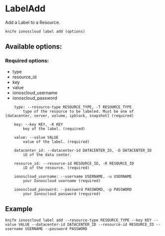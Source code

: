 # LabelAdd

Add a Label to a Resource.

```text
knife ionoscloud label add (options)
```

## Available options:

### Required options:

* type
* resource_id
* key
* value
* ionoscloud_username
* ionoscloud_password

```text
    type: --resource-type RESOURCE_TYPE, -T RESOURCE_TYPE
        type of the resource to be labeled. Must be one of [datacenter, server, volume, ipblock, snapshot] (required)

    key: --key KEY, -K KEY
        key of the label. (required)

    value: --value VALUE
        value of the label. (required)

    datacenter_id: --datacenter-id DATACENTER_ID, -D DATACENTER_ID
        iD of the data center.

    resource_id: --resource-id RESOURCE_ID, -R RESOURCE_ID
        iD of the resource. (required)

    ionoscloud_username: --username USERNAME, -u USERNAME
        your Ionoscloud username (required)

    ionoscloud_password: --password PASSWORD, -p PASSWORD
        your Ionoscloud password (required)

```

## Example

```text
knife ionoscloud label add --resource-type RESOURCE_TYPE --key KEY --value VALUE --datacenter-id DATACENTER_ID --resource-id RESOURCE_ID --username USERNAME --password PASSWORD
```
